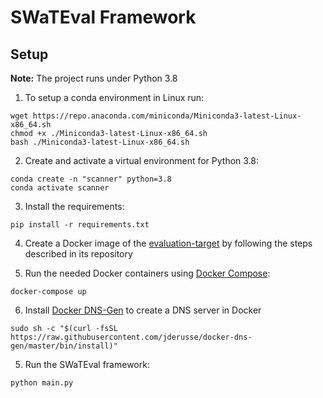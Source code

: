 # SWaTEval Framework

## Setup

**Note:** The project runs under Python 3.8 

1. To setup a conda environment in Linux run:

```
wget https://repo.anaconda.com/miniconda/Miniconda3-latest-Linux-x86_64.sh
chmod +x ./Miniconda3-latest-Linux-x86_64.sh
bash ./Miniconda3-latest-Linux-x86_64.sh
```

2. Create and activate a virtual environment for Python 3.8:

```
conda create -n "scanner" python=3.8
conda activate scanner
```

3. Install the requirements:

```
pip install -r requirements.txt
```

4. Create a Docker image of the [evaluation-target](https://github.com/SWaTEval/evaluation-target) by following the steps described in its repository

5. Run the needed Docker containers using [Docker Compose](https://docs.docker.com/compose/): 


```
docker-compose up
```

6. Install [Docker DNS-Gen](https://github.com/jderusse/docker-dns-gen) to create a DNS server in Docker

```
sudo sh -c "$(curl -fsSL https://raw.githubusercontent.com/jderusse/docker-dns-gen/master/bin/install)"
```

5. Run the SWaTEval framework:

```
python main.py
```
